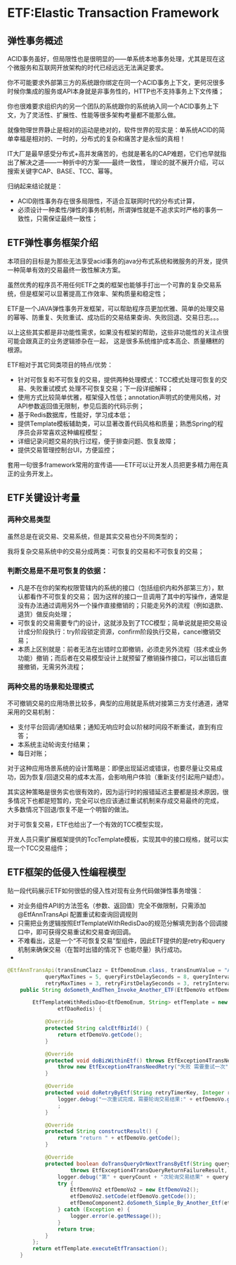 # ETF:Elastic Transaction Framework
## 弹性事务概述
ACID事务虽好，但局限性也是很明显的——单系统本地事务处理，尤其是现在这个微服务和互联网开放架构的时代已经远远无法满足要求。

你不可能要求外部第三方的系统跟你绑定在同一个ACID事务上下文，更何况很多时候你集成的服务或API本身就是非事务性的，HTTP也不支持事务上下文传播；

你也很难要求组织内的另一个团队的系统跟你的系统纳入同一个ACID事务上下文，为了灵活性、扩展性、性能等很多架构考量都不能那么做。

就像物理世界静止是相对的运动是绝对的，软件世界的现实是：单系统ACID的简单幸福是相对的、一时的，分布式的复杂和痛苦才是永恒的真相！

IT大厂是最早感受分布式+高并发痛苦的，也就是著名的CAP难题，它们也早就指出了解决之道——一种折中的方案——最终一致性，
理论的就不展开介绍，可以搜索关键字CAP、BASE、TCC、幂等。

归纳起来结论就是：
* ACID刚性事务存在很多局限性，不适合互联网时代的分布式计算，
* 必须设计一种柔性/弹性的事务机制，所谓弹性就是不追求实时严格的事务一致性，只需保证最终一致性；

## ETF弹性事务框架介绍
本项目的目标是为那些无法享受acid事务的java分布式系统和微服务的开发，提供一种简单有效的交易最终一致性解决方案。

虽然优秀的程序员不用任何ETF之类的框架也能够手打出一个可靠的复杂交易系统，但是框架可以显著提高工作效率、架构质量和稳定性；

ETF是一个JAVA弹性事务开发框架，可以帮助程序员更加优雅、简单的处理交易的幂等、防重复、失败重试、成功后的交易结果查询、失败回退、交易日志。。。

以上这些其实都是非功能性需求，如果没有框架的帮助，这些非功能性的关注点很可能会跟真正的业务逻辑掺杂在一起，
这是很多系统维护成本高企、质量糟糕的根源。

ETF相对于其它同类项目的特点/优势：
* 针对可恢复和不可恢复的交易，提供两种处理模式：TCC模式处理可恢复的交易、失败重试模式 处理不可恢复交易；下一段详细解释；
* 使用方式比较简单优雅，框架侵入性低；annotation声明式的使用风格，对API参数返回值无限制，参见后面的代码示例；
* 基于Redis数据库，性能好，学习成本低；
* 提供Template模板辅助类，可以显著改善代码风格和质量；熟悉Spring的程序员会非常喜欢这种编程模型；
* 详细记录问题交易的执行过程，便于排查问题、恢复故障；
* 提供交易管理控制台UI，方便监控；

套用一句很多framework常用的宣传语——ETF可以让开发人员把更多精力用在真正的业务开发上。

## ETF关键设计考量
### 两种交易类型
虽然总是在说交易、交易系统，但是其实交易也分不同类型的；

我将复杂交易系统中的交易分成两类：可恢复的交易和不可恢复的交易；

### 判断交易是不是可恢复的依据：
* 凡是不在你的架构权限管辖内的系统的接口（包括组织内和外部第三方），默认都看作不可恢复的交易；
因为这样的接口一旦调用了其中的写操作，通常是没有办法通过调用另外一个操作直接撤销的；只能走另外的流程（例如退款、退货）做反向处理；
* 可恢复的交易需要专门的设计，这就涉及到了TCC模型；简单说就是把交易设计成分阶段执行：try阶段锁定资源，confirm阶段执行交易，cancel撤销交易；
* 本质上区别就是：前者无法在出错时立即撤销，必须走另外流程（技术或业务功能）撤销；而后者在交易模型设计上就预留了撤销操作接口，可以出错后直接撤销，无需另外流程；

### 两种交易的场景和处理模式
不可撤销交易的应用场景比较多，典型的应用就是系统对接第三方支付通道，通常采用的交易机制：
* 支付平台回调/通知结果；通知无响应时会以阶梯时间段不断重试，直到有应答；
* 本系统主动轮询支付结果；
* 每日对账；

对于这种应用场景系统的设计策略是：即便出现延迟或错误，也要尽量让交易成功，因为恢复/回退交易的成本太高，会影响用户体验（重新支付引起用户疑虑）。

其实这种策略是很务实也很有效的，因为运行时的报错延迟主要都是技术原因，很多情况下也都是短暂的，完全可以也应该通过重试机制来存成交易最终的完成，
大多数情况下回退/恢复不是一个明智的做法。

对于可恢复交易，ETF也给出了一个有效的TCC模型实现，

开发人员只需扩展框架提供的TccTemplate模板，实现其中的接口规格，就可以实现一个TCC交易组件；

## ETF框架的低侵入性编程模型
贴一段代码展示ETF如何很低的侵入性对现有业务代码做弹性事务增强：
* 对业务组件API的方法签名（参数、返回值）完全不做限制，只需添加@EtfAnnTransApi 配置重试和查询回调规则
* 只需把业务逻辑按照EtfTemplateWithRedisDao的规范分解填充到各个回调接口中，即可获得交易重试和交易查询回调。
* 不难看出，这是一个“不可恢复交易”型组件，因此ETF提供的是retry和query机制来确保交易（在暂时出错的情况下 也能尽量）执行成功。
* 

``` java
@EtfAnnTransApi(transEnumClazz = EtfDemoEnum.class, transEnumValue = "AndThen_Invoke_Another_ETF", //
			queryMaxTimes = 5, queryFirstDelaySeconds = 8, queryIntervalSeconds = 60, //
			retryMaxTimes = 3, retryFirstDelaySeconds = 3, retryIntervalSeconds = 5)
	public String doSometh_AndThen_Invoke_Another_ETF(EtfDemoVo etfDemoVo) throws Exception {

		EtfTemplateWithRedisDao<EtfDemoEnum, String> etfTemplate = new EtfTemplateWithRedisDao<EtfDemoEnum, String>(
				etfDaoRedis) {

			@Override
			protected String calcEtfBizId() {
				return etfDemoVo.getCode();
			}

			@Override
			protected void doBizWithinEtf() throws EtfException4TransNeedRetry {
				throw new EtfException4TransNeedRetry("失败 需要重试一次");
			}

			@Override
			protected void doRetryByEtf(String retryTimerKey, Integer retryCount) {
				logger.debug("一次重试完成，需要轮询交易结果:" + etfDemoVo.getCode());
				;
			}

			@Override
			protected String constructResult() {
				return "return " + etfDemoVo.getCode();
			}

			@Override
			protected boolean doTransQueryOrNextTransByEtf(String queryTimerKey, Integer queryCount)
					throws EtfException4TransQueryReturnFailureResult, EtfException4MaxQueryTimes {
				logger.debug("第" + queryCount + "次轮询交易结果" + queryTimerKey + "一次性成功");
				try {
					EtfDemoVo2 etfDemoVo2 = new EtfDemoVo2();
					etfDemoVo2.setCode(etfDemoVo.getCode());
					etfDemoComponent2.doSometh_Simple_By_Another_Etf(etfDemoVo2);
				} catch (Exception e) {
					logger.error(e.getMessage());
				}
				return true;
			}
		};
		return etfTemplate.executeEtfTransaction();
	}
